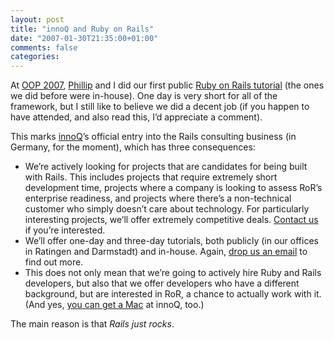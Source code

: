 ```yaml
---
layout: post
title: "innoQ and Ruby on Rails"
date: "2007-01-30T21:35:00+01:00"
comments: false
categories: 
---
```


<p>At <a href="http://www.sigs-datacom.de/sd/kongresse/oop_2007/index.php">OOP 2007</a>, <a href="/blog/pg/">Phillip</a> and I did our first public <a href="http://www.sigs-datacom.de/sd/kongresse/oop_2007/program.php?cat=session&amp;ID=148">Ruby on Rails tutorial</a> (the ones we did before were in-house). One day is very short for all of the framework, but I still like to believe we did a decent job (if you happen to have attended, and also read this, I&#8217;d appreciate a comment). </p>

<p>This marks <a href="/">innoQ</a>&#8217;s official entry into the Rails consulting business (in Germany, for the moment), which has three consequences:</p>

<ul>
<li>We&#8217;re actively looking for projects that are candidates for being built with Rails. This includes projects that require extremely short development time, projects where a company is looking to assess RoR&#8217;s enterprise readiness, and projects where there&#8217;s a non-technical customer who simply doesn&#8217;t care about technology. For particularly interesting projects, we&#8217;ll offer extremely competitive deals. <a href="mailto:info@innoq.com">Contact us</a> if you&#8217;re interested.</li>
<li>We&#8217;ll offer one-day and three-day tutorials, both publicly (in our offices in Ratingen and Darmstadt) and in-house. Again, <a href="http://mailto:info@innoq.com">drop us an email</a> to find out more.</li>
<li>This does not only mean that we&#8217;re going to actively hire Ruby and Rails developers, but also that we offer developers who have a different background, but are interested in RoR, a chance to actually work with it. (And yes, <a href="http://www.jroller.com/page/cpurdy?entry=how_to_get_a_macbook">you can get a Mac</a> at innoQ, too.)</li>
</ul>

<p>The main reason is that <em>Rails just rocks</em>.</p>


